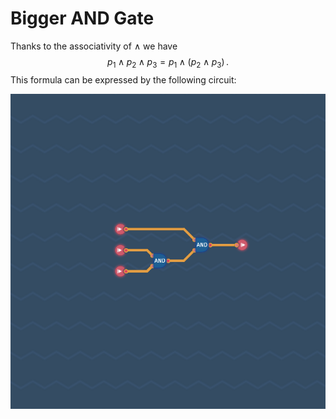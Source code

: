 # Bigger AND Gate

Thanks to the associativity of $∧$ we have
$$
  p_1 ∧ p_2 ∧ p_3 = p_1 ∧ (p_2 ∧ p_3) \,.
$$
This formula can be expressed by the following circuit:

![](bigger-and-gate.png)
